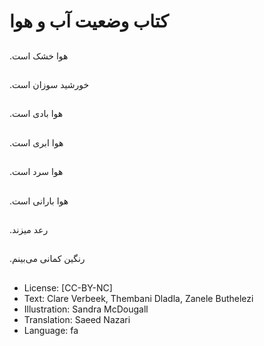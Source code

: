 # کتاب وضعیت آب و هوا

##
.هوا خشک است

##
.خورشید سوزان است

##
.هوا بادی است

##
.هوا ابری است

##
.هوا سرد است

##
.هوا بارانی است

##
.رعد میزند

##
.رنگین کمانی می‌‌بینم

##
* License: [CC-BY-NC]
* Text: Clare Verbeek, Thembani Dladla, Zanele Buthelezi
* Illustration: Sandra McDougall
* Translation: Saeed Nazari
* Language: fa
